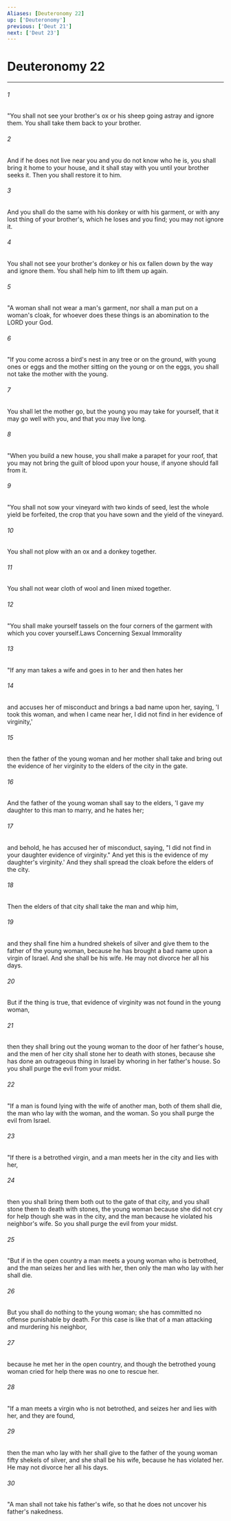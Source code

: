 ```yaml
---
Aliases: [Deuteronomy 22]
up: ['Deuteronomy']
previous: ['Deut 21']
next: ['Deut 23']
---
```

# Deuteronomy 22
***



###### 1 
"You shall not see your brother's ox or his sheep going astray and ignore them. You shall take them back to your brother. 

###### 2 
And if he does not live near you and you do not know who he is, you shall bring it home to your house, and it shall stay with you until your brother seeks it. Then you shall restore it to him. 

###### 3 
And you shall do the same with his donkey or with his garment, or with any lost thing of your brother's, which he loses and you find; you may not ignore it. 

###### 4 
You shall not see your brother's donkey or his ox fallen down by the way and ignore them. You shall help him to lift them up again. 

###### 5 
"A woman shall not wear a man's garment, nor shall a man put on a woman's cloak, for whoever does these things is an abomination to the LORD your God. 

###### 6 
"If you come across a bird's nest in any tree or on the ground, with young ones or eggs and the mother sitting on the young or on the eggs, you shall not take the mother with the young. 

###### 7 
You shall let the mother go, but the young you may take for yourself, that it may go well with you, and that you may live long. 

###### 8 
"When you build a new house, you shall make a parapet for your roof, that you may not bring the guilt of blood upon your house, if anyone should fall from it. 

###### 9 
"You shall not sow your vineyard with two kinds of seed, lest the whole yield be forfeited, the crop that you have sown and the yield of the vineyard. 

###### 10 
You shall not plow with an ox and a donkey together. 

###### 11 
You shall not wear cloth of wool and linen mixed together. 

###### 12 
"You shall make yourself tassels on the four corners of the garment with which you cover yourself.Laws Concerning Sexual Immorality 

###### 13 
"If any man takes a wife and goes in to her and then hates her 

###### 14 
and accuses her of misconduct and brings a bad name upon her, saying, 'I took this woman, and when I came near her, I did not find in her evidence of virginity,' 

###### 15 
then the father of the young woman and her mother shall take and bring out the evidence of her virginity to the elders of the city in the gate. 

###### 16 
And the father of the young woman shall say to the elders, 'I gave my daughter to this man to marry, and he hates her; 

###### 17 
and behold, he has accused her of misconduct, saying, "I did not find in your daughter evidence of virginity." And yet this is the evidence of my daughter's virginity.' And they shall spread the cloak before the elders of the city. 

###### 18 
Then the elders of that city shall take the man and whip him, 

###### 19 
and they shall fine him a hundred shekels of silver and give them to the father of the young woman, because he has brought a bad name upon a virgin of Israel. And she shall be his wife. He may not divorce her all his days. 

###### 20 
But if the thing is true, that evidence of virginity was not found in the young woman, 

###### 21 
then they shall bring out the young woman to the door of her father's house, and the men of her city shall stone her to death with stones, because she has done an outrageous thing in Israel by whoring in her father's house. So you shall purge the evil from your midst. 

###### 22 
"If a man is found lying with the wife of another man, both of them shall die, the man who lay with the woman, and the woman. So you shall purge the evil from Israel. 

###### 23 
"If there is a betrothed virgin, and a man meets her in the city and lies with her, 

###### 24 
then you shall bring them both out to the gate of that city, and you shall stone them to death with stones, the young woman because she did not cry for help though she was in the city, and the man because he violated his neighbor's wife. So you shall purge the evil from your midst. 

###### 25 
"But if in the open country a man meets a young woman who is betrothed, and the man seizes her and lies with her, then only the man who lay with her shall die. 

###### 26 
But you shall do nothing to the young woman; she has committed no offense punishable by death. For this case is like that of a man attacking and murdering his neighbor, 

###### 27 
because he met her in the open country, and though the betrothed young woman cried for help there was no one to rescue her. 

###### 28 
"If a man meets a virgin who is not betrothed, and seizes her and lies with her, and they are found, 

###### 29 
then the man who lay with her shall give to the father of the young woman fifty shekels of silver, and she shall be his wife, because he has violated her. He may not divorce her all his days. 

###### 30 
"A man shall not take his father's wife, so that he does not uncover his father's nakedness.
